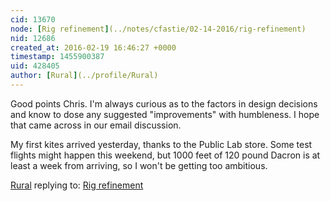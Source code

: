 ```yaml
---
cid: 13670
node: [Rig refinement](../notes/cfastie/02-14-2016/rig-refinement)
nid: 12686
created_at: 2016-02-19 16:46:27 +0000
timestamp: 1455900387
uid: 428405
author: [Rural](../profile/Rural)
---
```


Good points Chris. I'm always curious as to the factors in design decisions and know to dose any suggested "improvements" with humbleness. I hope that came across in our email discussion.

My first kites arrived yesterday, thanks to the Public Lab store. Some test flights might happen this weekend, but 1000 feet of 120 pound Dacron is at least a week from arriving, so I won't be getting too ambitious.

[Rural](../profile/Rural) replying to: [Rig refinement](../notes/cfastie/02-14-2016/rig-refinement)

